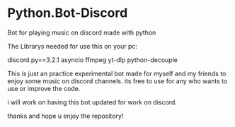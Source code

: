 # Python.Bot-Discord
Bot for playing music on discord made with python


The Librarys needed for use this on your pc:


discord.py==3.2.1
asyncio
ffmpeg
yt-dlp
python-decouple



This is just an practice experimental bot made for myself and my friends to enjoy some music on discord channels. its free to use for any who wants to use or improve the code.

i will work on having this bot updated for work on discord.

thanks and hope u enjoy the repository!
